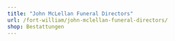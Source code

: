 ```yaml
---
title: "John McLellan Funeral Directors"
url: /fort-william/john-mclellan-funeral-directors/
shop: Bestattungen
---
```

